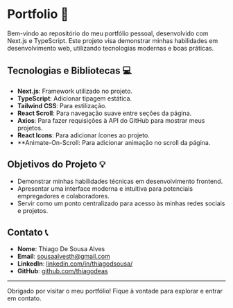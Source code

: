 # Portfolio 🚀

Bem-vindo ao repositório do meu portfólio pessoal, desenvolvido com Next.js e TypeScript. Este projeto visa demonstrar minhas habilidades em desenvolvimento web, utilizando tecnologias modernas e boas práticas.

## Tecnologias e Bibliotecas 💻

- **Next.js**: Framework utilizado no projeto.
- **TypeScript**: Adicionar tipagem estática.
- **Tailwind CSS**: Para estilização.
- **React Scroll**: Para navegação suave entre seções da página.
- **Axios**: Para fazer requisições à API do GitHub para mostrar meus projetos.
- **React Icons**: Para adicionar ícones ao projeto.
- **Animate-On-Scroll: Para adicionar animação no scroll da página.

## Objetivos do Projeto 💡

- Demonstrar minhas habilidades técnicas em desenvolvimento frontend.
- Apresentar uma interface moderna e intuitiva para potenciais empregadores e colaboradores.
- Servir como um ponto centralizado para acesso às minhas redes sociais e projetos.

## Contato 📞

- **Nome**: Thiago De Sousa Alves
- **Email**: [sousaalvesth@gmail.com](mailto:sousaalvesth@gmail.com)
- **LinkedIn**: [linkedin.com/in/thiagodsousa/](https://linkedin.com/in/thiagodeas)
- **GitHub**: [github.com/thiagodeas](https://github.com/thiagodeas)

---

Obrigado por visitar o meu portfólio! Fique à vontade para explorar e entrar em contato. 
